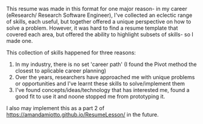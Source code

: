 This resume was made in this format for one major reason- in my career (eResearch/ Research Software Engineer), I've collected an eclectic range of skills, each useful, but together offered a unique perspective on how to solve a problem. However, it was hard to find a resume template that covered each area, but offered the ability to highlight subsets of skills- so I made one.

This collection of skills happened for three reasons:
1. In my industry, there is no set 'career path' (I found the Pivot method the closest to aplicable career planning)
2. Over the years, researchers have approached me with unique problems or opportunities and I've learnt these skills to solve/implement them
3. I've found concepts/ideas/technology that has interested me, found a good fit to use it and noone stopped me from prototyping it.

I also may implement this as a part 2 of https://amandamiotto.github.io/ResumeLesson/ in the future.
